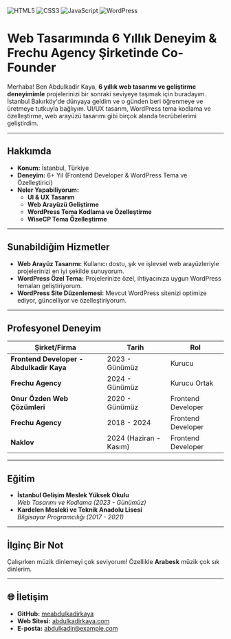 ![HTML5](https://img.shields.io/badge/HTML5-orange?style=flat-square&logo=html5)
![CSS3](https://img.shields.io/badge/CSS3-blue?style=flat-square&logo=css3)
![JavaScript](https://img.shields.io/badge/JavaScript-yellow?style=flat-square&logo=javascript)
![WordPress](https://img.shields.io/badge/WordPress-blue?style=flat-square&logo=wordpress)

# Web Tasarımında 6 Yıllık Deneyim & Frechu Agency Şirketinde Co-Founder

Merhaba! Ben Abdulkadir Kaya, **6 yıllık web tasarımı ve geliştirme deneyimimle** projelerinizi bir sonraki seviyeye taşımak için buradayım. İstanbul Bakırköy'de dünyaya geldim ve o günden beri öğrenmeye ve üretmeye tutkuyla bağlıyım. UI/UX tasarım, WordPress tema kodlama ve özelleştirme, web arayüzü tasarımı gibi birçok alanda tecrübelerimi geliştirdim.

---

## Hakkımda
- **Konum:** İstanbul, Türkiye  
- **Deneyim:** 6+ Yıl (Frontend Developer & WordPress Tema ve Özelleştirici)  
- **Neler Yapabiliyorum:**  
  - **UI & UX Tasarım**  
  - **Web Arayüzü Geliştirme**  
  - **WordPress Tema Kodlama ve Özelleştirme**  
  - **WiseCP Tema Özelleştirme**  

---

## Sunabildiğim Hizmetler
- **Web Arayüz Tasarımı:** Kullanıcı dostu, şık ve işlevsel web arayüzleriyle projelerinizi en iyi şekilde sunuyorum.
- **WordPress Özel Tema:** Projelerinize özel, ihtiyacınıza uygun WordPress temaları geliştiriyorum.
- **WordPress Site Düzenlemesi:** Mevcut WordPress sitenizi optimize ediyor, güncelliyor ve özelleştiriyorum.

---

## Profesyonel Deneyim
| Şirket/Firma               | Tarih          | Rol              |
|----------------------------|----------------|------------------|
| **Frontend Developer - Abdulkadir Kaya**        | 2023 - Günümüz | Kurucu           |
| **Frechu Agency**          | 2024 - Günümüz | Kurucu Ortak     |
| **Onur Özden Web Çözümleri** | 2020 - Günümüz | Frontend Developer |
| **Frechu Agency**          | 2018 - 2024    | Frontend Developer |
| **Naklov**                 | 2024 (Haziran - Kasım) | Frontend Developer |

---

## Eğitim
- **İstanbul Gelişim Meslek Yüksek Okulu**  
  *Web Tasarımı ve Kodlama (2023 - Günümüz)*  
- **Kardelen Mesleki ve Teknik Anadolu Lisesi**  
  *Bilgisayar Programcılığı (2017 - 2021)*  

---

## İlginç Bir Not
Çalışırken müzik dinlemeyi çok seviyorum! Özellikle **Arabesk** müzik çok sık dinlerim.

---

## 🌐 İletişim
- **GitHub:** [meabdulkadirkaya](https://github.com/meabdulkadirkaya)  
- **Web Sitesi:** [abdulkadirkaya.com](#)  
- **E-posta:** [abdulkadir@example.com](mailto:info@abdulkadirkaya.com)  
